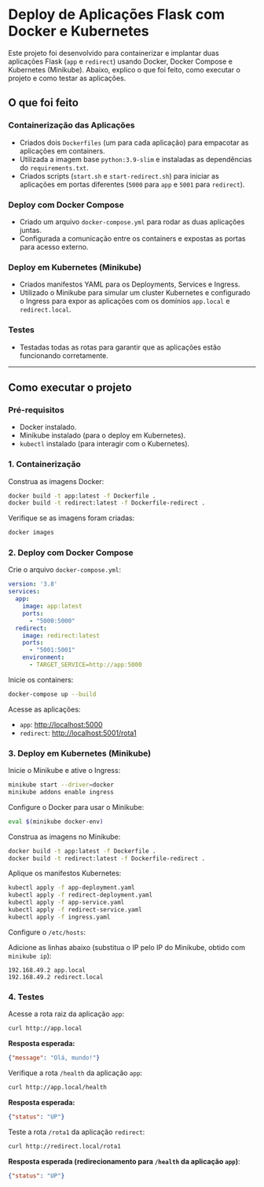 # Deploy de Aplicações Flask com Docker e Kubernetes

Este projeto foi desenvolvido para containerizar e implantar duas aplicações Flask (`app` e `redirect`) usando Docker, Docker Compose e Kubernetes (Minikube). Abaixo, explico o que foi feito, como executar o projeto e como testar as aplicações.

## O que foi feito

### Containerização das Aplicações
- Criados dois `Dockerfiles` (um para cada aplicação) para empacotar as aplicações em containers.
- Utilizada a imagem base `python:3.9-slim` e instaladas as dependências do `requirements.txt`.
- Criados scripts (`start.sh` e `start-redirect.sh`) para iniciar as aplicações em portas diferentes (`5000` para `app` e `5001` para `redirect`).

### Deploy com Docker Compose
- Criado um arquivo `docker-compose.yml` para rodar as duas aplicações juntas.
- Configurada a comunicação entre os containers e expostas as portas para acesso externo.

### Deploy em Kubernetes (Minikube)
- Criados manifestos YAML para os Deployments, Services e Ingress.
- Utilizado o Minikube para simular um cluster Kubernetes e configurado o Ingress para expor as aplicações com os domínios `app.local` e `redirect.local`.

### Testes
- Testadas todas as rotas para garantir que as aplicações estão funcionando corretamente.

---

## Como executar o projeto

### Pré-requisitos
- Docker instalado.
- Minikube instalado (para o deploy em Kubernetes).
- `kubectl` instalado (para interagir com o Kubernetes).

### 1. Containerização

Construa as imagens Docker:

```bash
docker build -t app:latest -f Dockerfile .
docker build -t redirect:latest -f Dockerfile-redirect .
```

Verifique se as imagens foram criadas:

```bash
docker images
```

### 2. Deploy com Docker Compose

Crie o arquivo `docker-compose.yml`:

```yaml
version: '3.8'
services:
  app:
    image: app:latest
    ports:
      - "5000:5000"
  redirect:
    image: redirect:latest
    ports:
      - "5001:5001"
    environment:
      - TARGET_SERVICE=http://app:5000
```

Inicie os containers:

```bash
docker-compose up --build
```

Acesse as aplicações:
- `app`: [http://localhost:5000](http://localhost:5000)
- `redirect`: [http://localhost:5001/rota1](http://localhost:5001/rota1)

### 3. Deploy em Kubernetes (Minikube)

Inicie o Minikube e ative o Ingress:

```bash
minikube start --driver=docker
minikube addons enable ingress
```

Configure o Docker para usar o Minikube:

```bash
eval $(minikube docker-env)
```

Construa as imagens no Minikube:

```bash
docker build -t app:latest -f Dockerfile .
docker build -t redirect:latest -f Dockerfile-redirect .
```

Aplique os manifestos Kubernetes:

```bash
kubectl apply -f app-deployment.yaml
kubectl apply -f redirect-deployment.yaml
kubectl apply -f app-service.yaml
kubectl apply -f redirect-service.yaml
kubectl apply -f ingress.yaml
```

Configure o `/etc/hosts`:

Adicione as linhas abaixo (substitua o IP pelo IP do Minikube, obtido com `minikube ip`):

```
192.168.49.2 app.local
192.168.49.2 redirect.local
```

### 4. Testes

Acesse a rota raiz da aplicação `app`:

```bash
curl http://app.local
```

**Resposta esperada:**

```json
{"message": "Olá, mundo!"}
```

Verifique a rota `/health` da aplicação `app`:

```bash
curl http://app.local/health
```

**Resposta esperada:**

```json
{"status": "UP"}
```

Teste a rota `/rota1` da aplicação `redirect`:

```bash
curl http://redirect.local/rota1
```

**Resposta esperada (redirecionamento para `/health` da aplicação `app`)**:

```json
{"status": "UP"}
```

